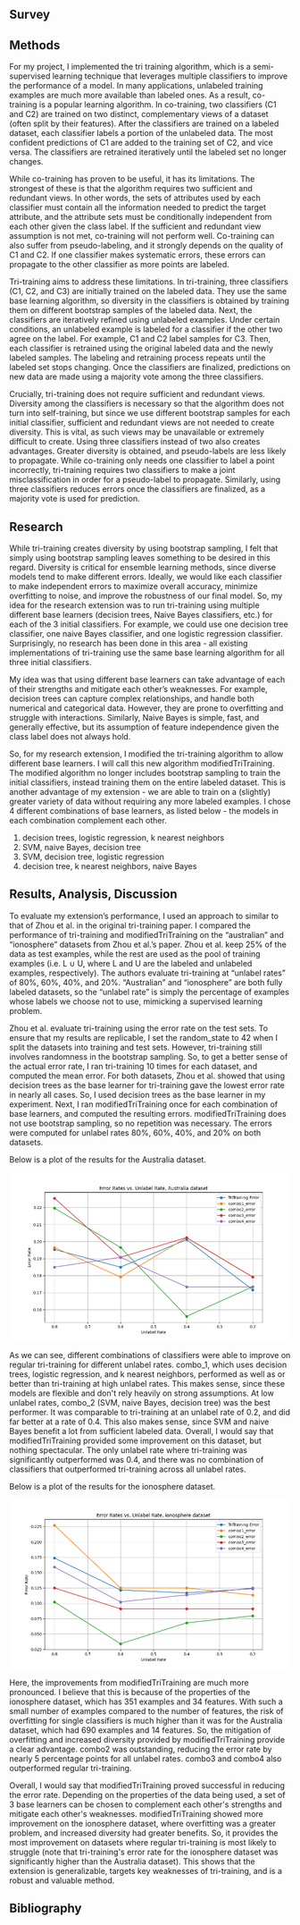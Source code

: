 ## Survey

## Methods
For my project, I implemented the tri training algorithm, which is a semi-supervised learning technique that leverages multiple classifiers to improve the performance of a model. In many applications, unlabeled training examples are much more available than labeled ones. As a result, co-training is a popular learning algorithm. In co-training, two classifiers (C1 and C2) are trained on two distinct, complementary views of a dataset (often split by their features). After the classifiers are trained on a labeled dataset, each classifier labels a portion of the unlabeled data. The most confident predictions of C1 are added to the training set of C2, and vice versa. The classifiers are retrained iteratively until the labeled set no longer changes.
 
While co-training has proven to be useful, it has its limitations. The strongest of these is that the algorithm requires two sufficient and redundant views. In other words, the sets of attributes used by each classifier must contain all the information needed to predict the target attribute, and the attribute sets must be conditionally independent from each other given the class label. If the sufficient and redundant view assumption is not met, co-training will not perform well. Co-training can also suffer from pseudo-labeling, and it strongly depends on the quality of C1 and C2. If one classifier makes systematic errors, these errors can propagate to the other classifier as more points are labeled.
 
Tri-training aims to address these limitations. In tri-training, three classifiers (C1, C2, and C3) are initially trained on the labeled data. They use the same base learning algorithm, so diversity in the classifiers is obtained by training them on different bootstrap samples of the labeled data. Next, the classifiers are iteratively refined using unlabeled examples. Under certain conditions, an unlabeled example is labeled for a classifier if the other two agree on the label. For example, C1 and C2 label samples for C3. Then, each classifier is retrained using the original labeled data and the newly labeled samples. The labeling and retraining process repeats until the labeled set stops changing. Once the classifiers are finalized, predictions on new data are made using a majority vote among the three classifiers.
 
Crucially, tri-training does not require sufficient and redundant views. Diversity among the classifiers is necessary so that the algorithm does not turn into self-training, but since we use different bootstrap samples for each initial classifier, sufficient and redundant views are not needed to create diversity. This is vital, as such views may be unavailable or extremely difficult to create. Using three classifiers instead of two also creates advantages. Greater diversity is obtained, and pseudo-labels are less likely to propagate. While co-training only needs one classifier to label a point incorrectly, tri-training requires two classifiers to make a joint misclassification in order for a pseudo-label to propagate. Similarly, using three classifiers reduces errors once the classifiers are finalized, as a majority vote is used for prediction.

## Research
While tri-training creates diversity by using bootstrap sampling, I felt that simply using bootstrap sampling leaves something to be desired in this regard. Diversity is critical for ensemble learning methods, since diverse models tend to make different errors. Ideally, we would like each classifier to make independent errors to maximize overall accuracy, minimize overfitting to noise, and improve the robustness of our final model. So, my idea for the research extension was to run tri-training using multiple different base learners (decision trees, Naive Bayes classifiers, etc.) for each of the 3 initial classifiers. For example, we could use one decision tree classifier, one naive Bayes classifier, and one logistic regression classifier. Surprisingly, no research has been done in this area - all existing implementations of tri-training use the same base learning algorithm for all three initial classifiers.
 
My idea was that using different base learners can take advantage of each of their strengths and mitigate each other’s weaknesses. For example, decision trees can capture complex relationships, and handle both numerical and categorical data. However, they are prone to overfitting and struggle with interactions. Similarly, Naive Bayes is simple, fast, and generally effective, but its assumption of feature independence given the class label does not always hold.

So, for my research extension, I modified the tri-training algorithm to allow different base learners. I will call this new algorithm modifiedTriTraining. The modified algorithm no longer includes bootstrap sampling to train the initial classifiers, instead training them on the entire labeled dataset. This is another advantage of my extension - we are able to train on a (slightly) greater variety of data without requiring any more labeled examples. I chose 4 different combinations of base learners, as listed below - the models in each combination complement each other.

1. decision trees, logistic regression, k nearest neighbors
2. SVM, naive Bayes, decision tree
3. SVM, decision tree, logistic regression
4. decision tree, k nearest neighbors, naive Bayes

## Results, Analysis, Discussion

To evaluate my extension’s performance, I used an approach to similar to that of Zhou et al. in the original tri-training paper. I compared the performance of tri-training and modifiedTriTraining on the “australian” and “ionosphere” datasets from Zhou et al.’s paper. Zhou et al. keep 25% of the data as test examples, while the rest are used as the pool of training examples (i.e. L ∪ U, where L and U are the labeled and unlabeled examples, respectively). The authors evaluate tri-training at “unlabel rates” of 80%, 60%, 40%, and 20%. “Australian” and “ionosphere” are both fully labeled datasets, so the “unlabel rate” is simply the percentage of examples whose labels we choose not to use, mimicking a supervised learning problem.
  
Zhou et al. evaluate tri-training using the error rate on the test sets. To ensure that my results are replicable, I set the random_state to 42 when I split the datasets into training and test sets. However, tri-training still involves randomness in the bootstrap sampling. So, to get a better sense of the actual error rate, I ran tri-training 10 times for each dataset, and computed the mean error. For both datasets, Zhou et al. showed that using decision trees as the base learner for tri-training gave the lowest error rate in nearly all cases. So, I used decision trees as the base learner in my experiment. Next, I ran modifiedTriTraining once for each combination of base learners, and computed the resulting errors. modifiedTriTraining does not use bootstrap sampling, so no repetition was necessary. The errors were computed for unlabel rates 80%, 60%, 40%, and 20% on both datasets.

Below is a plot of the results for the Australia dataset.

![](comparison_plots/australia.png)

As we can see, different combinations of classifiers were able to improve on regular tri-training for different unlabel rates. combo_1, which uses decision trees, logistic regression, and k nearest neighbors, performed as well as or better than tri-training at high unlabel rates. This makes sense, since these models are flexible and don't rely heavily on strong assumptions. At low unlabel rates, combo_2 (SVM, naive Bayes, decision tree) was the best performer. It was comparable to tri-training at an unlabel rate of 0.2, and did far better at a rate of 0.4. This also makes sense, since SVM and naive Bayes benefit a lot from sufficient labeled data. Overall, I would say that modifiedTriTraining provided some improvement on this dataset, but nothing spectacular. The only unlabel rate where tri-training was significantly outperformed was 0.4, and there was no combination of classifiers that outperformed tri-training across all unlabel rates.

Below is a plot of the results for the ionosphere dataset.

![](comparison_plots/ionosphere.png)

Here, the improvements from modifiedTriTraining are much more pronounced. I believe that this is because of the properties of the ionosphere dataset, which has 351 examples and 34 features. With such a small number of examples compared to the number of features, the risk of overfitting for single classifiers is much higher than it was for the Australia dataset, which had 690 examples and 14 features. So, the mitigation of overfitting and increased diversity provided by modifiedTriTraining provide a clear advantage. combo2 was outstanding, reducing the error rate by nearly 5 percentage points for all unlabel rates. combo3 and combo4 also outperformed regular tri-training.

Overall, I would say that modifiedTriTraining proved successful in reducing the error rate. Depending on the properties of the data being used, a set of 3 base learners can be chosen to complement each other's strengths and mitigate each other's weaknesses. modifiedTriTraining showed more improvement on the ionosphere dataset, where overfitting was a greater problem, and increased diversity had greater benefits. So, it provides the most improvement on datasets where regular tri-training is most likely to struggle (note that tri-training's error rate for the ionosphere dataset was significantly higher than the Australia dataset). This shows that the extension is generalizable, targets key weaknesses of tri-training, and is a robust and valuable method.

## Bibliography

